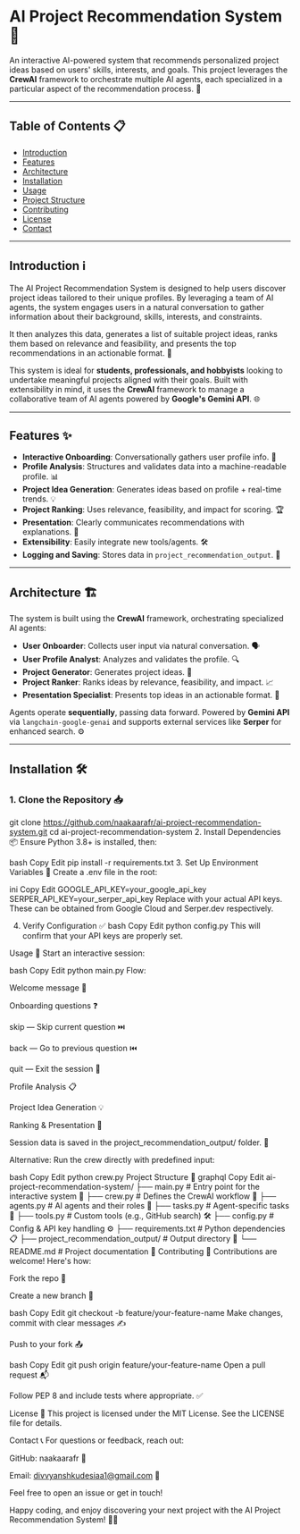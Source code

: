 # AI Project Recommendation System 🌟

An interactive AI-powered system that recommends personalized project ideas based on users' skills, interests, and goals. This project leverages the **CrewAI** framework to orchestrate multiple AI agents, each specialized in a particular aspect of the recommendation process. 🚀

---

## Table of Contents 📋

- [Introduction](#introduction-ℹ️)
- [Features](#features-✨)
- [Architecture](#architecture-🏗️)
- [Installation](#installation-🛠️)
- [Usage](#usage-🚀)
- [Project Structure](#project-structure-📂)
- [Contributing](#contributing-🤝)
- [License](#license-📜)
- [Contact](#contact-📞)

---

## Introduction ℹ️

The AI Project Recommendation System is designed to help users discover project ideas tailored to their unique profiles. By leveraging a team of AI agents, the system engages users in a natural conversation to gather information about their background, skills, interests, and constraints.

It then analyzes this data, generates a list of suitable project ideas, ranks them based on relevance and feasibility, and presents the top recommendations in an actionable format. 🎯

This system is ideal for **students, professionals, and hobbyists** looking to undertake meaningful projects aligned with their goals. Built with extensibility in mind, it uses the **CrewAI** framework to manage a collaborative team of AI agents powered by **Google's Gemini API**. 🌐

---

## Features ✨

- **Interactive Onboarding**: Conversationally gathers user profile info. 🤝  
- **Profile Analysis**: Structures and validates data into a machine-readable profile. 📊  
- **Project Idea Generation**: Generates ideas based on profile + real-time trends. 💡  
- **Project Ranking**: Uses relevance, feasibility, and impact for scoring. 🏆  
- **Presentation**: Clearly communicates recommendations with explanations. 🎯  
- **Extensibility**: Easily integrate new tools/agents. 🛠️  
- **Logging and Saving**: Stores data in `project_recommendation_output`. 💾  

---

## Architecture 🏗️

The system is built using the **CrewAI** framework, orchestrating specialized AI agents:

- **User Onboarder**: Collects user input via natural conversation. 🗣️  
- **User Profile Analyst**: Analyzes and validates the profile. 🔍  
- **Project Generator**: Generates project ideas. 🚀  
- **Project Ranker**: Ranks ideas by relevance, feasibility, and impact. 📈  
- **Presentation Specialist**: Presents top ideas in an actionable format. 📝  

Agents operate **sequentially**, passing data forward. Powered by **Gemini API** via `langchain-google-genai` and supports external services like **Serper** for enhanced search. ⚙️

---

## Installation 🛠️

### 1. Clone the Repository 📥

git clone https://github.com/naakaarafr/ai-project-recommendation-system.git
cd ai-project-recommendation-system
2. Install Dependencies 📦
Ensure Python 3.8+ is installed, then:

bash
Copy
Edit
pip install -r requirements.txt
3. Set Up Environment Variables 🔑
Create a .env file in the root:

ini
Copy
Edit
GOOGLE_API_KEY=your_google_api_key
SERPER_API_KEY=your_serper_api_key
Replace with your actual API keys. These can be obtained from Google Cloud and Serper.dev respectively.

4. Verify Configuration ✅
bash
Copy
Edit
python config.py
This will confirm that your API keys are properly set.

Usage 🚀
Start an interactive session:

bash
Copy
Edit
python main.py
Flow:

Welcome message 👋

Onboarding questions ❓

skip — Skip current question ⏭️

back — Go to previous question ⏮️

quit — Exit the session 🚪

Profile Analysis 📋

Project Idea Generation 💡

Ranking & Presentation 🏅

Session data is saved in the project_recommendation_output/ folder. 📂

Alternative: Run the crew directly with predefined input:

bash
Copy
Edit
python crew.py
Project Structure 📂
graphql
Copy
Edit
ai-project-recommendation-system/
├── main.py                        # Entry point for the interactive system 🚀
├── crew.py                        # Defines the CrewAI workflow 🧠
├── agents.py                      # AI agents and their roles 🤖
├── tasks.py                       # Agent-specific tasks 📝
├── tools.py                       # Custom tools (e.g., GitHub search) 🛠️
├── config.py                      # Config & API key handling ⚙️
├── requirements.txt               # Python dependencies 📋
├── project_recommendation_output/ # Output directory 💾
└── README.md                      # Project documentation 📘
Contributing 🤝
Contributions are welcome! Here's how:

Fork the repo 🍴

Create a new branch 🌿

bash
Copy
Edit
git checkout -b feature/your-feature-name
Make changes, commit with clear messages ✍️

Push to your fork 📤

bash
Copy
Edit
git push origin feature/your-feature-name
Open a pull request 📬

Follow PEP 8 and include tests where appropriate. ✅

License 📜
This project is licensed under the MIT License. See the LICENSE file for details.

Contact 📞
For questions or feedback, reach out:

GitHub: naakaarafr 👤

Email: divvyanshkudesiaa1@gmail.com 📧

Feel free to open an issue or get in touch!

Happy coding, and enjoy discovering your next project with the AI Project Recommendation System! 🎉✨
